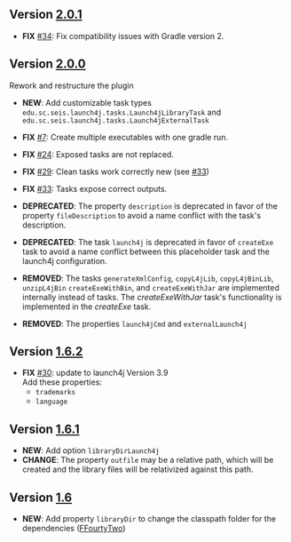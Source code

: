 ## Version [2.0.1](../../releases/tag/v2.0.1)
- **FIX** [#34](../../issues/34): Fix compatibility issues with Gradle version 2.

## Version [2.0.0](../../releases/tag/v2.0.0)
Rework and restructure the plugin
- **NEW**: Add customizable task types `edu.sc.seis.launch4j.tasks.Launch4jLibraryTask` and `edu.sc.seis.launch4j.tasks.Launch4jExternalTask`
- **FIX** [#7](../../issues/7): Create multiple executables with one gradle run.
- **FIX** [#24](../../issues/24): Exposed tasks are not replaced.
- **FIX** [#29](../../issues/29): Clean tasks work correctly new (see [#33](../../issues/33))
- **FIX** [#33](../../issues/33): Tasks expose correct outputs.
- **DEPRECATED**: The property `description` is deprecated in favor of the property `fileDescription` to avoid a name conflict with the task's description.
- **DEPRECATED**: The task `launch4j` is deprecated in favor of `createExe` task to avoid a name conflict between this placeholder task and the launch4j configuration.
- **REMOVED**: The tasks `generateXmlConfig`, `copyL4jLib`, `copyL4jBinLib`, `unzipL4jBin` `createExeWithBin`, and `createExeWithJar` are implemented internally instead of tasks.
The *createExeWithJar* task's functionality is implemented in the *createExe* task. 

- **REMOVED**: The properties `launch4jCmd` and `externalLaunch4j` 


## Version [1.6.2](../../releases/tag/v1.6.2)
- **FIX** [#30](../../issues/30): update to launch4j Version 3.9  
Add these properties:
  - `trademarks`
  - `language`

## Version [1.6.1](../../releases/tag/v1.6.1)
- **NEW**: Add option `libraryDirLaunch4j`
- **CHANGE**: The property `outfile` may be a relative path, which will be created and the library files will be relativized against this path.

## Version [1.6](../../releases/tag/v1.6)
- **NEW**: Add property `libraryDir` to change the classpath folder for the dependencies 
([FFourtyTwo](//github.com/FFourtyTwo))

